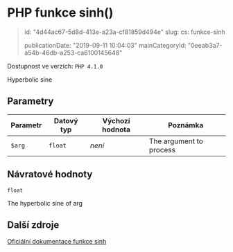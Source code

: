 PHP funkce sinh()
=================

> id: "4d44ac67-5d8d-413e-a23a-cf81859d494e"
> slug:
> 	cs: funkce-sinh
>
> publicationDate: "2019-09-11 10:04:03"
> mainCategoryId: "0eeab3a7-a54b-46db-a253-ca6100145648"

Dostupnost ve verzích: `PHP 4.1.0`

Hyperbolic sine


Parametry
--------------

| Parametr | Datový typ | Výchozí hodnota | Poznámka |
|-----|-----|-----|-----|
| `$arg` | `float` | *není* | The argument to process |


Návratové hodnoty
----------------

`float`

The hyperbolic sine of arg

Další zdroje
------------

[Oficiální dokumentace funkce sinh](https://www.php.net/manual/en/function.sinh.php)
